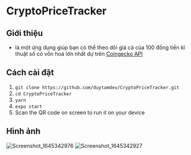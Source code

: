 # CryptoPriceTracker

## Giới thiệu
  - là một ứng dụng giúp bạn có thể theo dõi giá cả của 100 đồng tiền kĩ thuật số có vốn hoá lớn nhất dự trên <a target="_blank" href="https://www.coingecko.com/en/api">Coingecko API <a/>

## Cách cài đặt
1. `git clone https://github.com/duytamdev/CryptoPriceTracker.git` 
2. `cd CryptoPriceTracker`
3. `yarn`
4. `expo start`
5. Scan the QR code on screen to run it on your device

## Hình ảnh
![Screenshot_1645342976](https://user-images.githubusercontent.com/77947232/154833606-770f8bda-d370-401b-9b62-e5cc39f7e7a2.png)
![Screenshot_1645342927](https://user-images.githubusercontent.com/77947232/154833600-f2ea8f68-6055-43a1-999e-56254cc35c8d.png)
